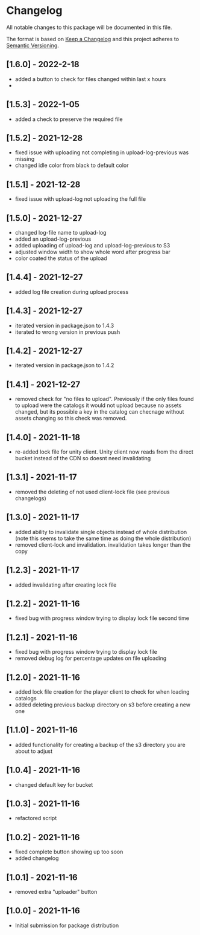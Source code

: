 # Changelog
All notable changes to this package will be documented in this file.

The format is based on [Keep a Changelog](http://keepachangelog.com/en/1.0.0/)
and this project adheres to [Semantic Versioning](http://semver.org/spec/v2.0.0.html).

## [1.6.0] - 2022-2-18
- added a button to check for files changed within last x hours
- 
## [1.5.3] - 2022-1-05
- added a check to preserve the required file

## [1.5.2] - 2021-12-28
- fixed issue with uploading not completing in upload-log-previous was missing
- changed idle color from black to default color

## [1.5.1] - 2021-12-28
- fixed issue with upload-log not uploading the full file

## [1.5.0] - 2021-12-27
- changed log-file name to upload-log
- added an upload-log-previous
- added uploading of upload-log and upload-log-previous to S3
- adjusted window width to show whole word after progress bar
- color coated the status of the upload

## [1.4.4] - 2021-12-27
- added log file creation during upload process

## [1.4.3] - 2021-12-27
- iterated version in package.json to 1.4.3
- iterated to wrong version in previous push

## [1.4.2] - 2021-12-27
- iterated version in package.json to 1.4.2

## [1.4.1] - 2021-12-27
- removed check for "no files to upload". Previously if the only files found to upload were the catalogs it would not upload because no assets changed, but its possible a key in the catalog can checnage without assets changing so this check was removed.

## [1.4.0] - 2021-11-18
- re-added lock file for unity client. Unity client now reads from the direct bucket instead of the CDN so doesnt need invalidating

## [1.3.1] - 2021-11-17
- removed the deleting of not used client-lock file (see previous changelogs)

## [1.3.0] - 2021-11-17
- added ability to invalidate single objects instead of whole distribution (note this seems to take the same time as doing the whole distribution)
- removed client-lock and invalidation. invalidation takes longer than the copy

## [1.2.3] - 2021-11-17
- added invalidating after creating lock file

## [1.2.2] - 2021-11-16
- fixed bug with progress window trying to display lock file second time

## [1.2.1] - 2021-11-16
- fixed bug with progress window trying to display lock file
- removed debug log for percentage updates on file uploading

## [1.2.0] - 2021-11-16
- added lock file creation for the player client to check for when loading catalogs
- added deleting previous backup directory on s3 before creating a new one

## [1.1.0] - 2021-11-16
- added functionality for creating a backup of the s3 directory you are about to adjust

## [1.0.4] - 2021-11-16
- changed default key for bucket

## [1.0.3] - 2021-11-16
- refactored script

## [1.0.2] - 2021-11-16
- fixed complete button showing up too soon
- added changelog

## [1.0.1] - 2021-11-16
- removed extra "uploader" button

## [1.0.0] - 2021-11-16
- Initial submission for package distribution
